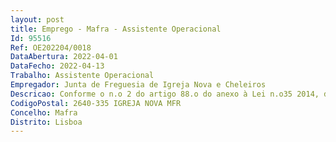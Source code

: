 ```yaml
--- 
layout: post
title: Emprego - Mafra - Assistente Operacional
Id: 95516
Ref: OE202204/0018
DataAbertura: 2022-04-01
DataFecho: 2022-04-13
Trabalho: Assistente Operacional
Empregador: Junta de Freguesia de Igreja Nova e Cheleiros
Descricao: Conforme o n.o 2 do artigo 88.o do anexo à Lei n.o35 2014, de 20 de junho, nomeadamente  Execução de diversas tarefas de cariz operacionaldesignadamente, ao nível dos trabalhos diversos de apoio às várias áreas operacionais, de acordo com aárea especifica do procedimento.
CodigoPostal: 2640-335 IGREJA NOVA MFR
Concelho: Mafra
Distrito: Lisboa
--- 
```

